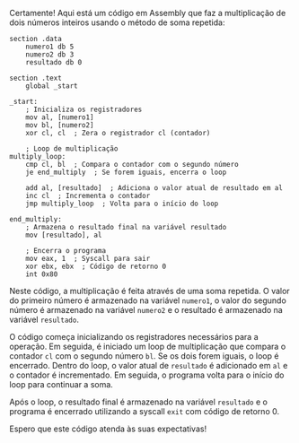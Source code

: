 Certamente! Aqui está um código em Assembly que faz a multiplicação de dois números inteiros usando o método de soma repetida:

```assembly
section .data
    numero1 db 5
    numero2 db 3
    resultado db 0

section .text
    global _start

_start:
    ; Inicializa os registradores
    mov al, [numero1]
    mov bl, [numero2]
    xor cl, cl  ; Zera o registrador cl (contador)

    ; Loop de multiplicação
multiply_loop:
    cmp cl, bl  ; Compara o contador com o segundo número
    je end_multiply  ; Se forem iguais, encerra o loop

    add al, [resultado]  ; Adiciona o valor atual de resultado em al
    inc cl  ; Incrementa o contador
    jmp multiply_loop  ; Volta para o início do loop

end_multiply:
    ; Armazena o resultado final na variável resultado
    mov [resultado], al

    ; Encerra o programa
    mov eax, 1  ; Syscall para sair
    xor ebx, ebx  ; Código de retorno 0
    int 0x80
```

Neste código, a multiplicação é feita através de uma soma repetida. O valor do primeiro número é armazenado na variável `numero1`, o valor do segundo número é armazenado na variável `numero2` e o resultado é armazenado na variável `resultado`.

O código começa inicializando os registradores necessários para a operação. Em seguida, é iniciado um loop de multiplicação que compara o contador `cl` com o segundo número `bl`. Se os dois forem iguais, o loop é encerrado. Dentro do loop, o valor atual de `resultado` é adicionado em `al` e o contador é incrementado. Em seguida, o programa volta para o início do loop para continuar a soma.

Após o loop, o resultado final é armazenado na variável `resultado` e o programa é encerrado utilizando a syscall `exit` com código de retorno 0.

Espero que este código atenda às suas expectativas!